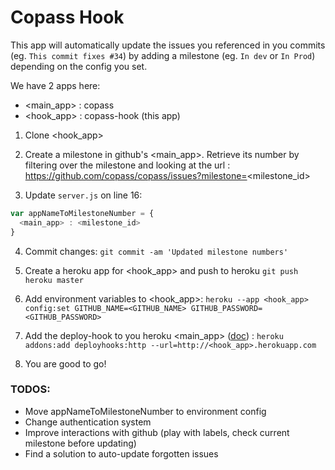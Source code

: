 # Copass Hook

This app will automatically update the issues you referenced in you commits (eg. `This commit fixes #34`) by adding a milestone (eg. `In dev` or `In Prod`) depending on the config you set.

We have 2 apps here:
- <main_app> : copass
- <hook_app> : copass-hook (this app)

1. Clone <hook_app>

2. Create a milestone in github's <main_app>. Retrieve its number by filtering over the milestone and looking at the url : https://github.com/copass/copass/issues?milestone=<milestone_id>

3. Update `server.js` on line 16:

```js
var appNameToMilestoneNumber = {
  <main_app> : <milestone_id>
}
```

4. Commit changes: `git commit -am 'Updated milestone numbers'`

5. Create a heroku app for <hook_app> and push to heroku `git push heroku master`

6. Add environment variables to <hook_app>: `heroku --app <hook_app> config:set GITHUB_NAME=<GITHUB_NAME> GITHUB_PASSWORD=<GITHUB_PASSWORD>`

7. Add the deploy-hook to you heroku <main_app> ([doc](https://devcenter.heroku.com/articles/deploy-hooks)) : `heroku addons:add deployhooks:http --url=http://<hook_app>.herokuapp.com`

8. You are good to go!

### TODOS:

- Move appNameToMilestoneNumber to environment config
- Change authentication system
- Improve interactions with github (play with labels, check current milestone before updating)
- Find a solution to auto-update forgotten issues